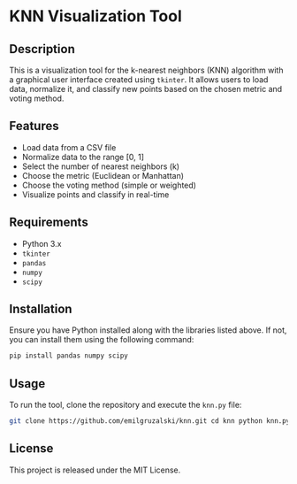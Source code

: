 # KNN Visualization Tool

## Description
This is a visualization tool for the k-nearest neighbors (KNN) algorithm with a graphical user interface created using `tkinter`. It allows users to load data, normalize it, and classify new points based on the chosen metric and voting method.

## Features
- Load data from a CSV file
- Normalize data to the range [0, 1]
- Select the number of nearest neighbors (k)
- Choose the metric (Euclidean or Manhattan)
- Choose the voting method (simple or weighted)
- Visualize points and classify in real-time

## Requirements
- Python 3.x
- `tkinter`
- `pandas`
- `numpy`
- `scipy`

## Installation
Ensure you have Python installed along with the libraries listed above. If not, you can install them using the following command:
```bash 
pip install pandas numpy scipy
```

## Usage
To run the tool, clone the repository and execute the `knn.py` file:
```bash
git clone https://github.com/emilgruzalski/knn.git cd knn python knn.py
```

## License
This project is released under the MIT License.

